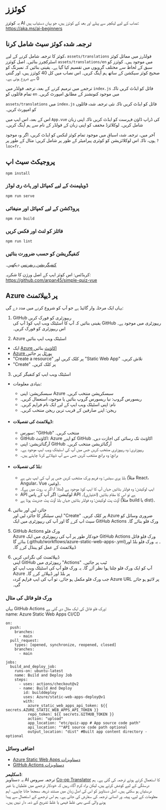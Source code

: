 <!--
CO_OP_TRANSLATOR_METADATA:
{
  "original_hash": "d699cf8509f74baa5b0b838de5cf0662",
  "translation_date": "2025-08-26T11:24:50+00:00",
  "source_file": "etc/quiz-app/README.md",
  "language_code": "ur"
}
-->
# کوئزز

یہ کوئزز AI نصاب کے لیے لیکچر سے پہلے اور بعد کے کوئزز ہیں، جو یہاں دستیاب ہیں: https://aka.ms/ai-beginners

## ترجمہ شدہ کوئز سیٹ شامل کرنا

کوئز کا ترجمہ شامل کرنے کے لیے، `assets/translations` فولڈرز میں مماثل کوئز اسٹرکچرز بنائیں۔ اصل کوئزز `assets/translations/en` میں موجود ہیں۔ کوئزز کو سبق کے لحاظ سے مختلف گروپوں میں تقسیم کیا گیا ہے۔ یقینی بنائیں کہ نمبرنگ کو صحیح کوئز سیکشن کے ساتھ ہم آہنگ کریں۔ اس نصاب میں کل 40 کوئزز ہیں، اور گنتی 0 سے شروع ہوتی ہے۔

ترجمے میں ترمیم کرنے کے بعد، ترجمہ فولڈر میں `index.js` فائل کو ایڈٹ کریں تاکہ تمام فائلوں کو `en` میں موجود کنونشنز کے مطابق امپورٹ کریں۔

`assets/translations` میں `index.js` فائل کو ایڈٹ کریں تاکہ نئی ترجمہ شدہ فائلوں کو امپورٹ کریں۔

اس کے بعد، اس ایپ میں `App.vue` کی ڈراپ ڈاؤن فہرست کو ایڈٹ کریں تاکہ اپنی زبان شامل کریں۔ لوکلائزڈ مخفف کو اپنی زبان کے فولڈر کے نام سے ہم آہنگ کریں۔

آخر میں، ترجمہ شدہ اسباق میں موجود تمام کوئز لنکس کو ایڈٹ کریں، اگر وہ موجود ہوں، تاکہ اس لوکلائزیشن کو کوئری پیرامیٹر کے طور پر شامل کریں: مثال کے طور پر `?loc=fr`۔

## پروجیکٹ سیٹ اپ

```
npm install
```

### ڈویلپمنٹ کے لیے کمپائل اور ہاٹ ری لوڈز

```
npm run serve
```

### پروڈکشن کے لیے کمپائل اور منیفائی

```
npm run build
```

### فائلز کو لنٹ اور فکس کریں

```
npm run lint
```

### کنفیگریشن کو حسب ضرورت بنائیں

[کنفیگریشن ریفرنس](https://cli.vuejs.org/config/) دیکھیں۔

کریڈٹس: اس کوئز ایپ کے اصل ورژن کا شکریہ: https://github.com/arpan45/simple-quiz-vue

## Azure پر ڈیپلائمنٹ

یہاں ایک مرحلہ وار گائیڈ ہے جو آپ کو شروع کرنے میں مدد دے گی:

1. GitHub ریپوزٹری کو فورک کریں  
یقینی بنائیں کہ آپ کا اسٹیٹک ویب ایپ کوڈ آپ کی GitHub ریپوزٹری میں موجود ہے۔ اس ریپوزٹری کو فورک کریں۔

2. Azure اسٹیٹک ویب ایپ بنائیں  
- ایک [Azure اکاؤنٹ](http://azure.microsoft.com) بنائیں  
- [Azure پورٹل](https://portal.azure.com) پر جائیں  
- "Create a resource" پر کلک کریں اور "Static Web App" تلاش کریں۔  
- "Create" پر کلک کریں۔  

3. اسٹیٹک ویب ایپ کو کنفیگر کریں  
- بنیادی معلومات:  
  - سبسکرپشن: اپنی Azure سبسکرپشن منتخب کریں۔  
  - ریسورس گروپ: نیا ریسورس گروپ بنائیں یا موجودہ استعمال کریں۔  
  - نام: اپنی اسٹیٹک ویب ایپ کے لیے ایک نام فراہم کریں۔  
  - ریجن: اپنے صارفین کے قریب ترین ریجن منتخب کریں۔  

- #### ڈیپلائمنٹ کی تفصیلات:  
  - سورس: "GitHub" منتخب کریں۔  
  - GitHub اکاؤنٹ: Azure کو اپنے GitHub اکاؤنٹ تک رسائی کی اجازت دیں۔  
  - آرگنائزیشن: اپنی GitHub آرگنائزیشن منتخب کریں۔  
  - ریپوزٹری: وہ ریپوزٹری منتخب کریں جس میں آپ کی اسٹیٹک ویب ایپ موجود ہے۔  
  - برانچ: وہ برانچ منتخب کریں جس سے آپ ڈیپلائے کرنا چاہتے ہیں۔  

- #### بلڈ کی تفصیلات:  
  - بلڈ پری سیٹس: وہ فریم ورک منتخب کریں جس پر آپ کی ایپ بنی ہے (مثلاً React، Angular، Vue وغیرہ)۔  
  - ایپ لوکیشن: وہ فولڈر بتائیں جہاں آپ کا ایپ کوڈ موجود ہے (مثلاً / اگر یہ روٹ میں ہے)۔  
  - API لوکیشن: اگر آپ کے پاس API ہے تو اس کا مقام بتائیں (اختیاری)۔  
  - آؤٹ پٹ لوکیشن: وہ فولڈر بتائیں جہاں بلڈ آؤٹ پٹ جنریٹ ہوتا ہے (مثلاً build یا dist)۔  

4. جائزہ لیں اور بنائیں  
اپنی سیٹنگز کا جائزہ لیں اور "Create" پر کلک کریں۔ Azure ضروری وسائل کو سیٹ اپ کرے گا اور آپ کی ریپوزٹری میں ایک GitHub Actions ورک فلو بنائے گا۔

5. GitHub Actions ورک فلو  
Azure خودکار طور پر آپ کی ریپوزٹری میں ایک GitHub Actions ورک فلو فائل بنائے گا (.github/workflows/azure-static-web-apps-<name>.yml)۔ یہ ورک فلو بلڈ اور ڈیپلائمنٹ کے عمل کو ہینڈل کرے گا۔

6. ڈیپلائمنٹ کی نگرانی کریں  
اپنی GitHub ریپوزٹری میں "Actions" ٹیب پر جائیں۔  
آپ کو ایک ورک فلو چلتا ہوا نظر آئے گا۔ یہ ورک فلو آپ کی اسٹیٹک ویب ایپ کو Azure پر بلڈ اور ڈیپلائے کرے گا۔  
جب ورک فلو مکمل ہو جائے، تو آپ کی ایپ فراہم کردہ Azure URL پر لائیو ہو جائے گی۔

### ورک فلو فائل کی مثال

یہاں GitHub Actions ورک فلو فائل کی ایک مثال دی گئی ہے:  
name: Azure Static Web Apps CI/CD  
```
on:
  push:
    branches:
      - main
  pull_request:
    types: [opened, synchronize, reopened, closed]
    branches:
      - main

jobs:
  build_and_deploy_job:
    runs-on: ubuntu-latest
    name: Build and Deploy Job
    steps:
      - uses: actions/checkout@v2
      - name: Build And Deploy
        id: builddeploy
        uses: Azure/static-web-apps-deploy@v1
        with:
          azure_static_web_apps_api_token: ${{ secrets.AZURE_STATIC_WEB_APPS_API_TOKEN }}
          repo_token: ${{ secrets.GITHUB_TOKEN }}
          action: "upload"
          app_location: "etc/quiz-app # App source code path"
          api_location: ""API source code path optional
          output_location: "dist" #Built app content directory - optional
```

### اضافی وسائل  
- [Azure Static Web Apps دستاویزات](https://learn.microsoft.com/azure/static-web-apps/getting-started)  
- [GitHub Actions دستاویزات](https://docs.github.com/actions/use-cases-and-examples/deploying/deploying-to-azure-static-web-app)  

**ڈسکلیمر**:  
یہ دستاویز AI ترجمہ سروس [Co-op Translator](https://github.com/Azure/co-op-translator) کا استعمال کرتے ہوئے ترجمہ کی گئی ہے۔ ہم درستگی کے لیے کوشش کرتے ہیں، لیکن براہ کرم آگاہ رہیں کہ خودکار ترجمے میں غلطیاں یا غیر درستیاں ہو سکتی ہیں۔ اصل دستاویز کو اس کی اصل زبان میں مستند ذریعہ سمجھا جانا چاہیے۔ اہم معلومات کے لیے، پیشہ ور انسانی ترجمہ کی سفارش کی جاتی ہے۔ ہم اس ترجمے کے استعمال سے پیدا ہونے والی کسی بھی غلط فہمی یا غلط تشریح کے ذمہ دار نہیں ہیں۔